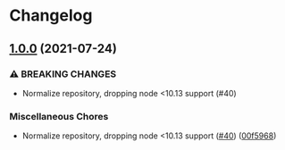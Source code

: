 # Changelog

## [1.0.0](https://www.github.com/gulpjs/rechoir/compare/v0.7.1...v1.0.0) (2021-07-24)


### ⚠ BREAKING CHANGES

* Normalize repository, dropping node <10.13 support (#40)

### Miscellaneous Chores

* Normalize repository, dropping node <10.13 support ([#40](https://www.github.com/gulpjs/rechoir/issues/40)) ([00f5968](https://www.github.com/gulpjs/rechoir/commit/00f59689d0eb9668d939a85e06428a0906587a6f))
